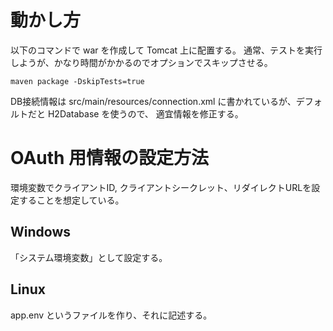 # 動かし方

以下のコマンドで war を作成して Tomcat 上に配置する。
通常、テストを実行しようが、かなり時間がかかるのでオプションでスキップさせる。

```
maven package -DskipTests=true
```

DB接続情報は src/main/resources/connection.xml に書かれているが、デフォルトだと H2Database を使うので、
適宜情報を修正する。

# OAuth 用情報の設定方法

環境変数でクライアントID, クライアントシークレット、リダイレクトURLを設定することを想定している。

## Windows

「システム環境変数」として設定する。

## Linux

app.env というファイルを作り、それに記述する。